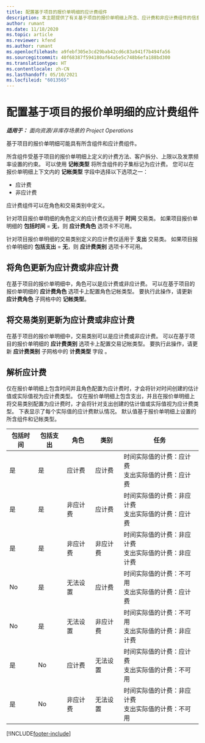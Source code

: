 ```yaml
---
title: 配置基于项目的报价单明细的应计费组件
description: 本主题提供了有关基于项目的报价单明细上所含、应计费和非应计费组件的信息。
author: rumant
ms.date: 11/18/2020
ms.topic: article
ms.reviewer: kfend
ms.author: rumant
ms.openlocfilehash: a9febf305e3cd29bab42cd6c83a941f7b494fa56
ms.sourcegitcommit: 40f68387f594180af64a5e5c748b6efa188bd300
ms.translationtype: HT
ms.contentlocale: zh-CN
ms.lasthandoff: 05/10/2021
ms.locfileid: "6013565"
---
```

# <a name="configure-the-chargeable-components-of-a-project-based-quote-line"></a>配置基于项目的报价单明细的应计费组件

_**适用于：** 面向资源/非库存场景的 Project Operations_

基于项目的报价单明细可能具有所含组件和应计费组件。

所含组件受基于项目的报价单明细上定义的计费方法、客户拆分、上限以及发票频率设置的约束。
可以使用 **记帐类型** 将所含组件的子集标记为应计费。 您可以在报价单明细上下文内的 **记帐类型** 字段中选择以下选项之一：

   - 应计费
   - 非应计费

应计费组件可以在角色和交易类别中定义。

针对项目报价单明细的角色定义的应计费仅适用于 **时间** 交易类。 如果项目报价单明细的 **包括时间** = **无**，则 **应计费角色** 选项卡不可用。

针对项目报价单明细的交易类别定义的应计费仅适用于 **支出** 交易类。 如果项目报价单明细的 **包括支出** = **无**，则 **应计费类别** 选项卡不可用。

## <a name="update-a-role-to-be-chargeable-or-non-chargeable"></a>将角色更新为应计费或非应计费
在基于项目的报价单明细中，角色可以是应计费或非应计费。 可以在基于项目的报价单明细的 **应计费角色** 选项卡上配置角色记帐类型。 要执行此操作，请更新 **应计费角色** 子网格中的 **记帐类型**。 

## <a name="update-a-transaction-category-to-be-chargeable-or-non-chargeable"></a>将交易类别更新为应计费或非应计费
在基于项目的报价单明细中，交易类别可以是应计费或非应计费。 可以在基于项目的报价单明细的 **应计费类别** 选项卡上配置交易记帐类型。 要执行此操作，请更新 **应计费类别** 子网格中的 **计费类型** 字段 。 

## <a name="resolve-chargeability"></a>解析应计费

仅在报价单明细上包含时间并且角色配置为应计费时，才会将针对时间创建的估计值或实际值视为应计费类型。
仅在报价单明细上包含支出，并且在报价单明细上将交易类别配置为应计费时，才会将针对支出创建的估计值或实际值视为应计费类型。 下表显示了每个实际值的应计费默认情况。 默认值基于报价单明细上设置的所含组件和记帐类型。

| 包括时间 | 包括支出 | 角色 | 类别 | 任务 |
| --- | --- | --- | --- | --- |
| 是 | 是 | 应计费 | 应计费 | 时间实际值的计费：应计费 </br>支出实际值的计费：应计费 |
| 是 | 是 | 非应计费 | 应计费 | 时间实际值的计费：非应计费 </br>支出实际值的计费：应计费 |
| 是 | 是 | 非应计费 | 非应计费 | 时间实际值的计费：非应计费 </br>支出实际值的计费：非应计费 |
| No | 是 | 无法设置 | 应计费 | 时间实际值的计费：不可用 </br>支出实际值的计费：应计费 |
| No | 是 | 无法设置 | 非应计费 | 时间实际值的计费：不可用 </br>支出实际值的计费：非应计费 |
| 是 | No | 应计费 | 无法设置 | 时间实际值的计费：应计费 </br>支出实际值的计费：不可用 |
| 是 | No | 非应计费 | 无法设置 | 时间实际值的计费：非应计费 </br> 支出实际值的计费：不可用 |


[!INCLUDE[footer-include](../includes/footer-banner.md)]